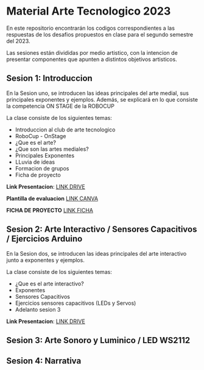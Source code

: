 # Material Arte Tecnologico 2023

En este repositorio encontrarán los codigos correspondientes a las respuestas de los desafios propuestos en clase para el segundo semestre del 2023.

Las sesiones están divididas por medio artistico, con la intencion de presentar componentes que apunten a distintos objetivos artisticos.

## Sesion 1: Introduccion

En la Sesion uno, se introducen las ideas principales del arte medial, sus principales exponentes y ejemplos. Además, se explicará en lo que consiste la competencia ON STAGE de la ROBOCUP

La clase consiste de los siguientes temas:
- Introduccion al club de arte tecnologico
- RoboCup - OnStage
- ¿Que es el arte?
- ¿Que son las artes mediales?
- Principales Exponentes
- LLuvia de ideas
- Formacion de grupos
- Ficha de proyecto

**Link Presentacion**: [LINK DRIVE](https://docs.google.com/presentation/d/1Z7-BkC1ltClsG00SkTthbcHbHTwSYHWZ/edit?usp=sharing&ouid=103007674410080376756&rtpof=true&sd=true)

**Plantilla de evaluacion** [LINK CANVA](https://www.canva.com/design/DAFrRLp7o6w/gjhC-M92yl5ZTH3YK-nftA/edit?utm_content=DAFrRLp7o6w&utm_campaign=designshare&utm_medium=link2&utm_source=sharebutton)

**FICHA DE PROYECTO** [LINK FICHA](https://docs.google.com/document/d/1ikfKbGYQhVM7DPobqPiuQ4k6cILKj01P9sCPplF6Vmg/edit?usp=sharing)

## Sesion 2: Arte Interactivo / Sensores Capacitivos / Ejercicios Arduino

En la Sesion dos, se introducen las ideas principales del arte interactivo junto a exponentes y ejemplos.

La clase consiste de los siguientes temas:
- ¿Que es el arte interactivo?
- Exponentes
- Sensores Capacitivos
- Ejercicios sensores capacitivos (LEDs y Servos)
- Adelanto sesion 3

**Link Presentacion**: [LINK DRIVE](https://docs.google.com/presentation/d/1u9PBoF3oMxrpHahchMSp118Jm3qRjkFfb37UU_Na1Z0/edit?usp=drive_link)

## Sesion 3: Arte Sonoro y Luminico / LED WS2112 

## Sesion 4: Narrativa

